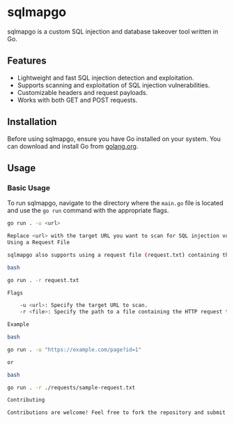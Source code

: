 # sqlmapgo

sqlmapgo is a custom SQL injection and database takeover tool written in Go.

## Features

- Lightweight and fast SQL injection detection and exploitation.
- Supports scanning and exploitation of SQL injection vulnerabilities.
- Customizable headers and request payloads.
- Works with both GET and POST requests.

## Installation

Before using sqlmapgo, ensure you have Go installed on your system. You can download and install Go from [golang.org](https://golang.org/dl/).

## Usage

### Basic Usage

To run sqlmapgo, navigate to the directory where the `main.go` file is located and use the `go run` command with the appropriate flags.

```bash
go run . -u <url>

Replace <url> with the target URL you want to scan for SQL injection vulnerabilities.
Using a Request File

sqlmapgo also supports using a request file (request.txt) containing the HTTP request you want to analyze for SQL injection.

bash

go run . -r request.txt

Flags

    -u <url>: Specify the target URL to scan.
    -r <file>: Specify the path to a file containing the HTTP request to analyze.

Example

bash

go run . -u "https://example.com/page?id=1"

or

bash

go run . -r ./requests/sample-request.txt

Contributing

Contributions are welcome! Feel free to fork the repository and submit pull requests.
